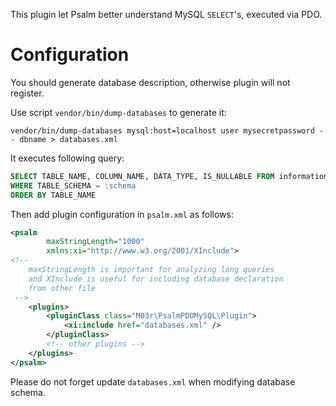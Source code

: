 This plugin let Psalm better understand MySQL `SELECT`'s, executed via PDO.

Configuration
=====

You should generate database description, otherwise plugin will not register.

Use script `vendor/bin/dump-databases` to generate it:

```shell
vendor/bin/dump-databases mysql:host=localhost user mysecretpassword -- dbname > databases.xml
```

It executes following query:
```sql
SELECT TABLE_NAME, COLUMN_NAME, DATA_TYPE, IS_NULLABLE FROM information_schema.COLUMNS
WHERE TABLE_SCHEMA = :schema
ORDER BY TABLE_NAME
```

Then add plugin configuration in `psalm.xml` as follows:

```xml
<psalm
        maxStringLength="1000" 
        xmlns:xi="http://www.w3.org/2001/XInclude">
<!--
    maxStringLength is important for analyzing long queries
    and XInclude is useful for including database declaration
    from other file
 -->
    <plugins>
        <pluginClass class="M03r\PsalmPDOMySQL\Plugin">
            <xi:include href="databases.xml" />
        </pluginClass>
        <!-- other plugins -->
    </plugins>
</psalm>
```

Please do not forget update `databases.xml` when modifying database schema.
